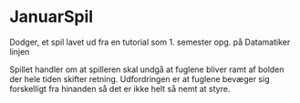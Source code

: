 # JanuarSpil
Dodger, et spil lavet ud fra en tutorial som 1. semester opg. på Datamatiker linjen

Spillet handler om at spilleren skal undgå at fuglene bliver ramt af bolden der hele tiden skifter retning.
Udfordringen er at fuglene bevæger sig forskelligt fra hinanden så det er ikke helt så nemt at styre.
